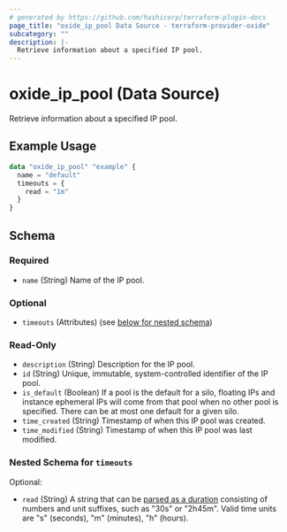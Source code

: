 ```yaml
---
# generated by https://github.com/hashicorp/terraform-plugin-docs
page_title: "oxide_ip_pool Data Source - terraform-provider-oxide"
subcategory: ""
description: |-
  Retrieve information about a specified IP pool.
---
```


# oxide_ip_pool (Data Source)

Retrieve information about a specified IP pool.

## Example Usage

```terraform
data "oxide_ip_pool" "example" {
  name = "default"
  timeouts = {
    read = "1m"
  }
}
```

<!-- schema generated by tfplugindocs -->
## Schema

### Required

- `name` (String) Name of the IP pool.

### Optional

- `timeouts` (Attributes) (see [below for nested schema](#nestedatt--timeouts))

### Read-Only

- `description` (String) Description for the IP pool.
- `id` (String) Unique, immutable, system-controlled identifier of the IP pool.
- `is_default` (Boolean) If a pool is the default for a silo, floating IPs and instance ephemeral IPs will come from that pool when no other pool is specified. There can be at most one default for a given silo.
- `time_created` (String) Timestamp of when this IP pool was created.
- `time_modified` (String) Timestamp of when this IP pool was last modified.

<a id="nestedatt--timeouts"></a>
### Nested Schema for `timeouts`

Optional:

- `read` (String) A string that can be [parsed as a duration](https://pkg.go.dev/time#ParseDuration) consisting of numbers and unit suffixes, such as "30s" or "2h45m". Valid time units are "s" (seconds), "m" (minutes), "h" (hours).
